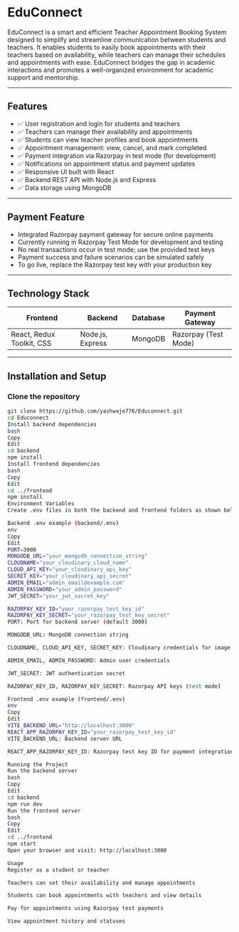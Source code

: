 # EduConnect


EduConnect is a smart and efficient Teacher Appointment Booking System designed to simplify and streamline communication between students and teachers. It enables students to easily book appointments with their teachers based on availability, while teachers can manage their schedules and appointments with ease. EduConnect bridges the gap in academic interactions and promotes a well-organized environment for academic support and mentorship.

---

## Features

- ✅ User registration and login for students and teachers  
- ✅ Teachers can manage their availability and appointments  
- ✅ Students can view teacher profiles and book appointments  
- ✅ Appointment management: view, cancel, and mark completed  
- ✅ Payment integration via Razorpay in test mode (for development)  
- ✅ Notifications on appointment status and payment updates  
- ✅ Responsive UI built with React  
- ✅ Backend REST API with Node.js and Express  
- ✅ Data storage using MongoDB  

---

## Payment Feature

- Integrated Razorpay payment gateway for secure online payments  
- Currently running in Razorpay Test Mode for development and testing  
- No real transactions occur in test mode; use the provided test keys  
- Payment success and failure scenarios can be simulated safely  
- To go live, replace the Razorpay test key with your production key  

---

## Technology Stack

| Frontend               | Backend           | Database  | Payment Gateway       |
|------------------------|-------------------|-----------|----------------------|
| React, Redux Toolkit, CSS | Node.js, Express | MongoDB   | Razorpay (Test Mode)  |

---

## Installation and Setup

### Clone the repository

```bash
git clone https://github.com/yashwaje776/Educonnect.git
cd Educonnect
Install backend dependencies
bash
Copy
Edit
cd backend
npm install
Install frontend dependencies
bash
Copy
Edit
cd ../frontend
npm install
Environment Variables
Create .env files in both the backend and frontend folders as shown below.

Backend .env example (backend/.env)
env
Copy
Edit
PORT=3000
MONGODB_URL="your_mongodb_connection_string"
CLOUDNAME="your_cloudinary_cloud_name"
CLOUD_API_KEY="your_cloudinary_api_key"
SECRET_KEY="your_cloudinary_api_secret"
ADMIN_EMAIL="admin_email@example.com"
ADMIN_PASSWORD="your_admin_password"
JWT_SECRET="your_jwt_secret_key"

RAZORPAY_KEY_ID="your_razorpay_test_key_id"
RAZORPAY_KEY_SECRET="your_razorpay_test_key_secret"
PORT: Port for backend server (default 3000)

MONGODB_URL: MongoDB connection string

CLOUDNAME, CLOUD_API_KEY, SECRET_KEY: Cloudinary credentials for image uploads

ADMIN_EMAIL, ADMIN_PASSWORD: Admin user credentials

JWT_SECRET: JWT authentication secret

RAZORPAY_KEY_ID, RAZORPAY_KEY_SECRET: Razorpay API keys (test mode)

Frontend .env example (frontend/.env)
env
Copy
Edit
VITE_BACKEND_URL="http://localhost:3000"
REACT_APP_RAZORPAY_KEY_ID="your_razorpay_test_key_id"
VITE_BACKEND_URL: Backend server URL

REACT_APP_RAZORPAY_KEY_ID: Razorpay test key ID for payment integration

Running the Project
Run the backend server
bash
Copy
Edit
cd backend
npm run dev
Run the frontend server
bash
Copy
Edit
cd ../frontend
npm start
Open your browser and visit: http://localhost:3000

Usage
Register as a student or teacher

Teachers can set their availability and manage appointments

Students can book appointments with teachers and view details

Pay for appointments using Razorpay test payments

View appointment history and statuses
